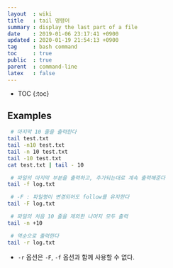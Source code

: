 ```yaml
---
layout  : wiki
title   : tail 명령어
summary : display the last part of a file
date    : 2019-01-06 23:17:41 +0900
updated : 2020-01-19 21:54:13 +0900
tag     : bash command
toc     : true
public  : true
parent  : command-line
latex   : false
---
```

* TOC
{:toc}

## Examples
```sh
 # 마지막 10 줄을 출력한다
tail test.txt
tail -n10 test.txt
tail -n 10 test.txt
tail -10 test.txt
cat test.txt | tail - 10

 # 파일의 마지막 부분을 출력하고, 추가되는대로 계속 출력해준다
tail -f log.txt

 # -F : 파일명이 변경되어도 follow를 유지한다
tail -F log.txt

 # 파일의 처음 10 줄을 제외한 나머지 모두 출력
tail -n +10

 # 역순으로 출력한다
tail -r log.txt
```

* `-r` 옵션은 `-F`, `-f` 옵션과 함께 사용할 수 없다.

